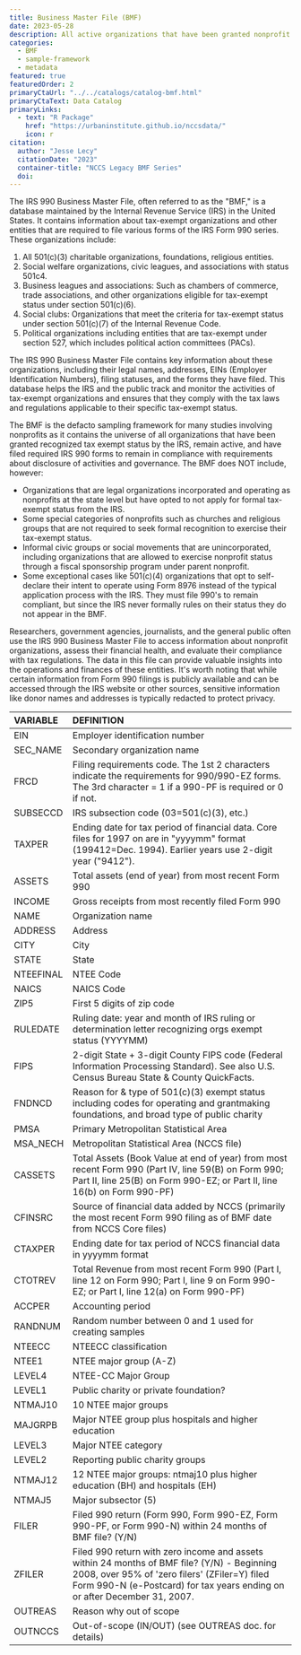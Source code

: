 ```yaml
---
title: Business Master File (BMF)
date: 2023-05-28
description: All active organizations that have been granted nonprofit status by the IRS.
categories:
  - BMF
  - sample-framework
  - metadata
featured: true
featuredOrder: 2
primaryCtaUrl: "../../catalogs/catalog-bmf.html"
primaryCtaText: Data Catalog
primaryLinks:
  - text: "R Package"
    href: "https://urbaninstitute.github.io/nccsdata/"
    icon: r
citation: 
  author: "Jesse Lecy"
  citationDate: "2023"
  container-title: "NCCS Legacy BMF Series"
  doi:
---
```


The IRS 990 Business Master File, often referred to as the "BMF," is a database maintained by the Internal Revenue Service (IRS) in the United States. It contains information about tax-exempt organizations and other entities that are required to file various forms of the IRS Form 990 series. These organizations include:

1. All 501(c)(3) charitable organizations, foundations, religious entities.
2. Social welfare organizations, civic leagues, and associations with status 501c4. 
3. Business leagues and associations: Such as chambers of commerce, trade associations, and other organizations eligible for tax-exempt status under section 501(c)(6).
4. Social clubs: Organizations that meet the criteria for tax-exempt status under section 501(c)(7) of the Internal Revenue Code.
5. Political organizations including entities that are tax-exempt under section 527, which includes political action committees (PACs).

The IRS 990 Business Master File contains key information about these organizations, including their legal names, addresses, EINs (Employer Identification Numbers), filing statuses, and the forms they have filed. This database helps the IRS and the public track and monitor the activities of tax-exempt organizations and ensures that they comply with the tax laws and regulations applicable to their specific tax-exempt status.

The BMF is the defacto sampling framework for many studies involving nonprofits as it contains the universe of all organizations that have been granted recognized tax exempt status by the IRS, remain active, and have filed required IRS 990 forms to remain in compliance with requirements about disclosure of activities and governance. The BMF does NOT include, however: 

* Organizations that are legal organizations incorporated and operating as nonprofits at the state level but have opted to not apply for formal tax-exempt status from the IRS.
* Some special categories of nonprofits such as churches and religious groups that are not required to seek formal recognition to exercise their tax-exempt status.
* Informal civic groups or social movements that are unincorporated, including organizations that are allowed to exercise nonprofit status through a fiscal sponsorship program under parent nonprofit.
* Some exceptional cases like 501(c)(4) organizations that opt to self-declare their intent to operate using Form 8976 instead of the typical application process with the IRS. They must file 990's to remain compliant, but since the IRS never formally rules on their status they do not appear in the BMF. 

Researchers, government agencies, journalists, and the general public often use the IRS 990 Business Master File to access information about nonprofit organizations, assess their financial health, and evaluate their compliance with tax regulations. The data in this file can provide valuable insights into the operations and finances of these entities. It's worth noting that while certain information from Form 990 filings is publicly available and can be accessed through the IRS website or other sources, sensitive information like donor names and addresses is typically redacted to protect privacy.

|VARIABLE  | DEFINITION |
|:---------|:---|
|EIN       |Employer identification number |
|SEC_NAME  |Secondary organization name |
|FRCD      |Filing requirements code. The 1st 2 characters indicate the requirements for 990/990-EZ forms. The 3rd character = 1 if a 990-PF is required or 0 if not. |
|SUBSECCD  |IRS subsection code (03=501(c)(3), etc.) |
|TAXPER    |Ending date for tax period of financial data. Core files for 1997 on are in "yyyymm" format (199412=Dec. 1994). Earlier years use 2-digit year ("9412"). |
|ASSETS    |Total assets (end of year) from most recent Form 990 |
|INCOME    |Gross receipts from most recently filed Form 990 |
|NAME      |Organization name |
|ADDRESS   |Address |
|CITY      |City |
|STATE     |State |
|NTEEFINAL |NTEE Code |
|NAICS     |NAICS Code |
|ZIP5      |First 5 digits of zip code |
|RULEDATE  |Ruling date: year and month of IRS ruling or determination letter recognizing orgs exempt status (YYYYMM) |
|FIPS      |2-digit State + 3-digit County FIPS code (Federal Information Processing Standard). See also U.S. Census Bureau State & County QuickFacts. |
|FNDNCD    |Reason for & type of 501(c)(3) exempt status including codes for operating and grantmaking foundations, and broad type of public charity |
|PMSA      |Primary Metropolitan Statistical Area |
|MSA_NECH  |Metropolitan Statistical Area (NCCS file) |
|CASSETS   |Total Assets (Book Value at end of year) from most recent Form 990 (Part IV, line 59(B) on Form 990; Part II, line 25(B) on Form 990-EZ; or Part II, line 16(b) on Form 990-PF) |
|CFINSRC   |Source of financial data added by NCCS (primarily the most recent Form 990 filing as of BMF date from NCCS Core files) |
|CTAXPER   |Ending date for tax period of NCCS financial data in yyyymm format |
|CTOTREV   |Total Revenue from most recent Form 990 (Part I, line 12 on Form 990; Part I, line 9 on Form 990-EZ; or Part I, line 12(a) on Form 990-PF) |
|ACCPER    |Accounting period |
|RANDNUM   |Random number between 0 and 1 used for creating samples |
|NTEECC    |NTEECC classification |
|NTEE1     |NTEE major group (A-Z) |
|LEVEL4    |NTEE-CC Major Group |
|LEVEL1    |Public charity or private foundation? |
|NTMAJ10   |10 NTEE major groups |
|MAJGRPB   |Major NTEE group plus hospitals and higher education |
|LEVEL3    |Major NTEE category |
|LEVEL2    |Reporting public charity groups |
|NTMAJ12   |12 NTEE major groups: ntmaj10 plus higher education (BH) and hospitals (EH) |
|NTMAJ5    |Major subsector (5) |
|FILER     |Filed 990 return (Form 990, Form 990-EZ, Form 990-PF, or Form 990-N) within 24 months of BMF file? (Y/N) |
|ZFILER    |Filed 990 return with zero income and assets within 24 months of BMF file? (Y/N) - Beginning 2008, over 95% of 'zero filers' (ZFiler=Y) filed Form 990-N (e-Postcard) for tax years ending on or after December 31, 2007. |
|OUTREAS   |Reason why out of scope |
|OUTNCCS   |Out-of-scope (IN/OUT) (see OUTREAS doc. for details) |
